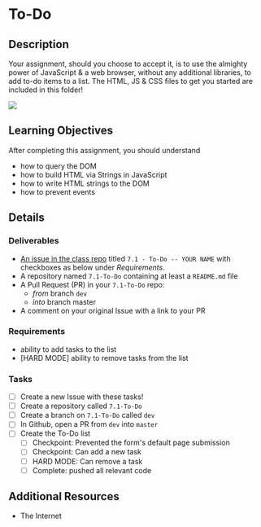 # To-Do

## Description
Your assignment, should you choose to accept it, is to use the almighty power of JavaScript & a web browser, without any additional libraries, to add to-do items to a list. The HTML, JS & CSS files to get you started are included in this folder!

![](https://rhysbrettbowen.github.io/how_google_does_it/catch.jpg)

## Learning Objectives
After completing this assignment, you should understand
* how to query the DOM
* how to build HTML via Strings in JavaScript
* how to write HTML strings to the DOM
* how to prevent events

## Details

### Deliverables
* [An issue in the class repo](https://github.com/tiy-chs-ruby/assignments-june-2015) titled `7.1 - To-Do -- YOUR NAME` with checkboxes as below under _Requirements_.
* A repository named `7.1-To-Do` containing at least a `README.md` file
* A Pull Request (PR) in your `7.1-To-Do` repo:
  * _from_ branch `dev`
  * _into_ branch master
* A comment on your original Issue with a link to your PR

### Requirements
* ability to add tasks to the list
* [HARD MODE] ability to remove tasks from the list

### Tasks
- [ ] Create a new Issue with these tasks!
- [ ] Create a repository called `7.1-To-Do`
- [ ] Create a branch on `7.1-To-Do` called `dev`
- [ ] In Github, open a PR from `dev` into `master`
- [ ] Create the To-Do list
  - [ ] Checkpoint: Prevented the form's default page submission
  - [ ] Checkpoint: Can add a new task
  - [ ] HARD MODE: Can remove a task
  - [ ] Complete: pushed all relevant code

## Additional Resources
* The Internet
